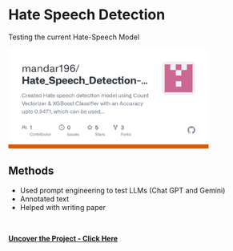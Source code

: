 # Hate Speech Detection
Testing the current Hate-Speech Model
<br>

<img src = "https://raw.githubusercontent.com/EmilyGorial1/EmilyGorial1/main/hatespeech.png" height="200">

<br>

## Methods

* Used prompt engineering to test LLMs (Chat GPT and Gemini)
* Annotated text
* Helped with writing paper
<br>

**[<i class="fa-solid fa-up-right-from-square"></i> Uncover the Project - Click Here](https://a.picoapps.xyz/may-miss)**
